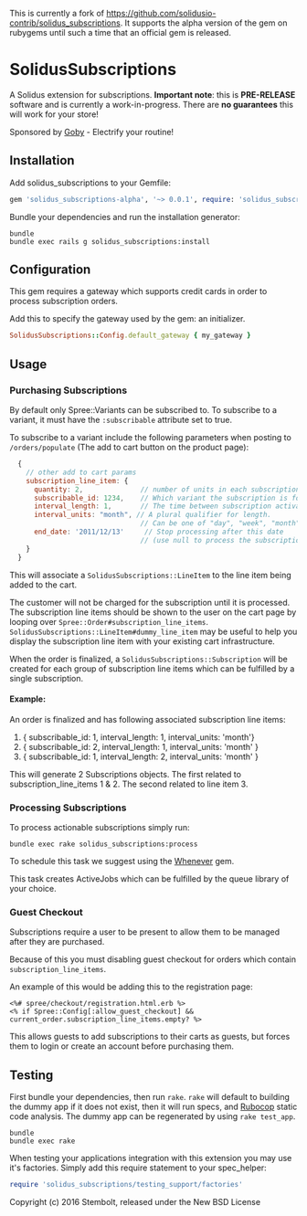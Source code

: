This is currently a fork of https://github.com/solidusio-contrib/solidus_subscriptions.  It supports the alpha version of the gem on rubygems until such a time that an official gem is released.

# SolidusSubscriptions

A Solidus extension for subscriptions. **Important note**: this is
**PRE-RELEASE** software and is currently a work-in-progress. There are **no
guarantees** this will work for your store!

Sponsored by [Goby](https://www.goby.co) - Electrify your routine!

## Installation

Add solidus_subscriptions to your Gemfile:

```ruby
gem 'solidus_subscriptions-alpha', '~> 0.0.1', require: 'solidus_subscriptions'
```

Bundle your dependencies and run the installation generator:

```shell
bundle
bundle exec rails g solidus_subscriptions:install
```

## Configuration
This gem requires a gateway which supports credit cards in order to process
subscription orders.

Add this to specify the gateway used by the gem:
an initializer.

```ruby
SolidusSubscriptions::Config.default_gateway { my_gateway }
```

## Usage

### Purchasing Subscriptions
By default only Spree::Variants can be subscribed to. To subscribe to a variant, it
must have the `:subscribable` attribute set to true.

To subscribe to a variant include the following parameters when posting to
`/orders/populate` (The add to cart button on the product page):

```js
  {
    // other add to cart params
    subscription_line_item: {
      quantity: 2,              // number of units in each subscription order.
      subscribable_id: 1234,    // Which variant the subscription is for.
      interval_length: 1,       // The time between subscription activations.
      interval_units: "month", // A plural qualifier for length.
                                // Can be one of "day", "week", "month", or "year".
      end_date: '2011/12/13'     // Stop processing after this date
                                // (use null to process the subscription ad nauseam)
    }
  }
```

This will associate a `SolidusSubscriptions::LineItem` to the line item
being added to the cart.

The customer will not be charged for the subscription until it is processed. The
subscription line items should be shown to the user on the cart page by
looping over `Spree::Order#subscription_line_items`.
`SolidusSubscriptions::LineItem#dummy_line_item` may be useful to help you display
the subscription line item with your existing cart infrastructure.

When the order is finalized, a `SolidusSubscriptions::Subscription` will be
created for each group of subscription line items which can be fulfilled by a single
subscription.

#### Example:

An order is finalized and has following associated subscription line items:

1. { subscribable_id: 1, interval_length: 1, interval_units: 'month'}
2. { subscribable_id: 2, interval_length: 1, interval_units: 'month' }
3. { subscribable_id: 1, interval_length: 2, interval_units: 'month' }

This will generate 2 Subscriptions objects. The first related to
subscription_line_items 1 & 2. The second  related to line item 3.

### Processing Subscriptions

To process actionable subscriptions simply run:

`bundle exec rake solidus_subscriptions:process`

To schedule this task we suggest using the [Whenever](https://github.com/javan/whenever) gem.

This task creates ActiveJobs which can be fulfilled by the queue library of your
choice.

### Guest Checkout

Subscriptions require a user to be present to allow them to be managed after
they are purchased.

Because of this you must  disabling guest checkout for orders
which contain `subscription_line_items`.

An example of this would be adding this to the registration page:

```erb
<%# spree/checkout/registration.html.erb %>
<% if Spree::Config[:allow_guest_checkout] && current_order.subscription_line_items.empty? %>
```

This allows guests to add subscriptions to their carts as guests, but forces them
to login or create an account before purchasing them.

## Testing

First bundle your dependencies, then run `rake`. `rake` will default to building the dummy app if it does not exist, then it will run specs, and [Rubocop](https://github.com/bbatsov/rubocop) static code analysis. The dummy app can be regenerated by using `rake test_app`.

```shell
bundle
bundle exec rake
```

When testing your applications integration with this extension you may use it's factories.
Simply add this require statement to your spec_helper:

```ruby
require 'solidus_subscriptions/testing_support/factories'
```

Copyright (c) 2016 Stembolt, released under the New BSD License
